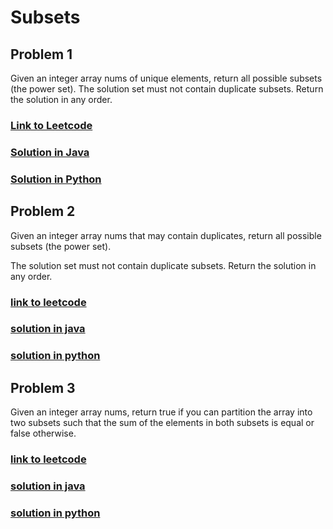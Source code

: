 # Subsets

## Problem 1

Given an integer array nums of unique elements, return all possible subsets (the power set).
The solution set must not contain duplicate subsets. Return the solution in any order.

### [Link to Leetcode](https://leetcode.com/problems/subsets/)
### [Solution in Java](Solution.java#L5)
### [Solution in Python](solution.py#L3)

## Problem 2

Given an integer array nums that may contain duplicates, return all possible subsets (the power set).

The solution set must not contain duplicate subsets. Return the solution in any order.

### [link to leetcode](https://leetcode.com/problems/subsets/)
### [solution in java](solution.java#l21)
### [solution in python](solution.py#l17)

## Problem 3

Given an integer array nums, return true if you can partition the array into two subsets such that the sum of the elements in both subsets is equal or false otherwise.

### [link to leetcode](https://leetcode.com/problems/partition-equal-subset-sum/)
### [solution in java](solution.java#l45)
### [solution in python](solution.py#l41)
